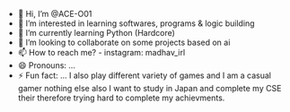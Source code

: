- 👋 Hi, I’m @ACE-O01
- 👀 I’m interested in learning softwares, programs & logic building
- 🌱 I’m currently learning Python (Hardcore)
- 💞️ I’m looking to collaborate on some projects based on ai
- 📫 How to reach me? - instagram: madhav_irl
- 😄 Pronouns: ...
- ⚡ Fun fact: ... I also play different variety of games and I am a casual gamer nothing else also I want to study in Japan and complete my CSE their therefore trying hard to complete my achievments.

<!---
ACE-O01/ACE-O01 is a ✨ special ✨ repository because its `README.md` (this file) appears on your GitHub profile.
You can click the Preview link to take a look at your changes.
--->
